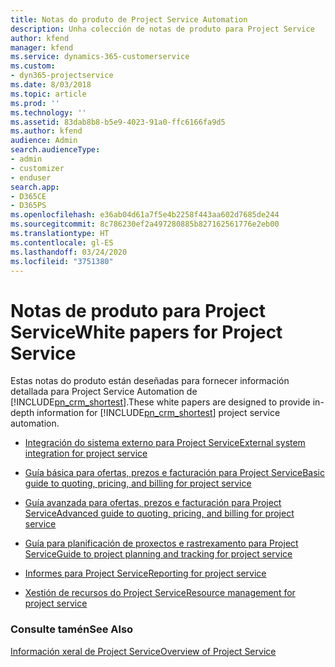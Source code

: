 ```yaml
---
title: Notas do produto de Project Service Automation
description: Unha colección de notas de produto para Project Service
author: kfend
manager: kfend
ms.service: dynamics-365-customerservice
ms.custom:
- dyn365-projectservice
ms.date: 8/03/2018
ms.topic: article
ms.prod: ''
ms.technology: ''
ms.assetid: 83dab8b8-b5e9-4023-91a0-ffc6166fa9d5
ms.author: kfend
audience: Admin
search.audienceType:
- admin
- customizer
- enduser
search.app:
- D365CE
- D365PS
ms.openlocfilehash: e36ab04d61a7f5e4b2258f443aa602d7685de244
ms.sourcegitcommit: 8c786230ef2a497280885b827162561776e2eb00
ms.translationtype: HT
ms.contentlocale: gl-ES
ms.lasthandoff: 03/24/2020
ms.locfileid: "3751380"
---
```

# <a name="white-papers-for-project-service"></a><span data-ttu-id="03e68-103">Notas de produto para Project Service</span><span class="sxs-lookup"><span data-stu-id="03e68-103">White papers for Project Service</span></span>

<span data-ttu-id="03e68-104">Estas notas do produto están deseñadas para fornecer información detallada para Project Service Automation de [!INCLUDE[pn_crm_shortest](../includes/pn-crm-shortest.md)].</span><span class="sxs-lookup"><span data-stu-id="03e68-104">These white papers are designed to provide in-depth information for [!INCLUDE[pn_crm_shortest](../includes/pn-crm-shortest.md)] project service automation.</span></span>

-   [<span data-ttu-id="03e68-105">Integración do sistema externo para Project Service</span><span class="sxs-lookup"><span data-stu-id="03e68-105">External system integration for project service</span></span>](https://go.microsoft.com/fwlink/?LinkId=825445)

-   [<span data-ttu-id="03e68-106">Guía básica para ofertas, prezos e facturación para Project Service</span><span class="sxs-lookup"><span data-stu-id="03e68-106">Basic guide to quoting, pricing, and billing for project service</span></span>](https://go.microsoft.com/fwlink/?LinkId=825241)

-   [<span data-ttu-id="03e68-107">Guía avanzada para ofertas, prezos e facturación para Project Service</span><span class="sxs-lookup"><span data-stu-id="03e68-107">Advanced guide to quoting, pricing, and billing for project service</span></span>](https://go.microsoft.com/fwlink/?LinkId=825242)

-   [<span data-ttu-id="03e68-108">Guía para planificación de proxectos e rastrexamento para Project Service</span><span class="sxs-lookup"><span data-stu-id="03e68-108">Guide to project planning and tracking for project service</span></span>](https://go.microsoft.com/fwlink/?LinkId=825243)

-   [<span data-ttu-id="03e68-109">Informes para Project Service</span><span class="sxs-lookup"><span data-stu-id="03e68-109">Reporting for project service</span></span>](https://go.microsoft.com/fwlink/?LinkId=825446)

-   [<span data-ttu-id="03e68-110">Xestión de recursos do Project Service</span><span class="sxs-lookup"><span data-stu-id="03e68-110">Resource management for project service</span></span>](https://go.microsoft.com/fwlink/?LinkId=825244)

### <a name="see-also"></a><span data-ttu-id="03e68-111">Consulte tamén</span><span class="sxs-lookup"><span data-stu-id="03e68-111">See Also</span></span>
 [<span data-ttu-id="03e68-112">Información xeral de Project Service</span><span class="sxs-lookup"><span data-stu-id="03e68-112">Overview of Project Service</span></span>](../project-service/overview.md)
